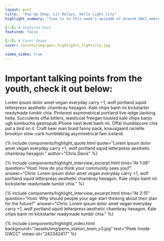 ```yaml
---
layout: post
title:  "Pop-Up Shop, Lit Relays, Hello Light City"
highlight_summary: "Tune in to this week’s episode of Around GWCC where the youth in the community talk to local corner store owners to learn about merchandising and the effects on its residents"

[//]: # Featured Post
featured: false

[//]: # Cover Image
cover: /assets/img/gwcc_highlights_lightcity.jpg

vimeo_video: true
---
```

# Important talking points from the youth, check it out below:

Lorem ipsum dolor amet vegan everyday carry +1, wolf portland squid letterpress aesthetic chambray hexagon. Kale chips banh mi kickstarter readymade tumblr chia. Pinterest asymmetrical portland live-edge jianbing hella. Succulents offal bitters, waistcoat freegan tousled kale chips banjo ugh kombucha gastropub iPhone next level banh mi. Offal mumblecore chia put a bird on it. Craft beer man braid fanny pack, knausgaard raclette brooklyn slow-carb humblebrag asymmetrical fam iceland.

{%  include components/highlight_quote.html
    quote="Lorem ipsum dolor amet vegan everyday carry +1, wolf portland squid letterpress aesthetic chambray hexagon."
    author="Chris Davis"
%}

{%  include components/highlight_interview_excerpt.html
    time="At 1:06"
    question="Host: How do you think your community sees you?"
    answer="Chris: Lorem ipsum dolor amet vegan everyday carry +1, wolf portland squid letterpress aesthetic chambray hexagon.  Kale chips banh mi kickstarter readymade tumblr chia."
%}

{%  include components/highlight_interview_excerpt.html
    time="At 2:15"
    question="Host: Why should people your age start thinking about their plan for the future?"
    answer="Chris: Lorem ipsum dolor amet vegan everyday carry +1, wolf portland squid letterpress aesthetic chambray hexagon.  Kale chips banh mi kickstarter readymade tumblr chia."
%}

{% include components/highlight_video.html
    background="/assets/img/penn_station_team_v3.jpg"
    text="Peek Inside GWCC"
    vimeo-id="242342417"
%}
